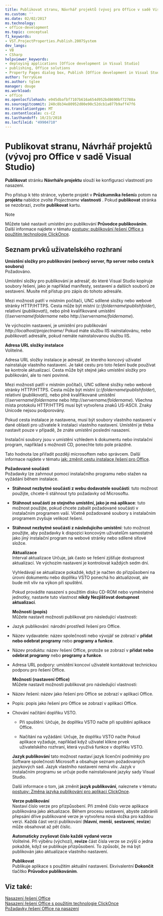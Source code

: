 ```yaml
---
title: Publikovat stranu, Návrhář projektů (vývoj pro Office v sadě Visual Studio)
ms.custom: ''
ms.date: 02/02/2017
ms.technology:
- office-development
ms.topic: conceptual
f1_keywords:
- VST.ProjectProperties.Publish.2007System
dev_langs:
- VB
- CSharp
helpviewer_keywords:
- deploying applications [Office development in Visual Studio]
- publishing, Office solutions
- Property Pages dialog box, Publish [Office development in Visual Studio]
author: TerryGLee
ms.author: tglee
manager: douge
ms.workload:
- office
ms.openlocfilehash: e945dbafbf7107b616a654d952bd8690bf72788a
ms.sourcegitcommit: 240c8b34e80952d00e90c52dcb1a077b9aff47f6
ms.translationtype: MT
ms.contentlocale: cs-CZ
ms.lasthandoff: 10/23/2018
ms.locfileid: "49904710"
---
```

# <a name="publish-page-project-designer-office-development-in-visual-studio"></a>Publikovat stranu, Návrhář projektů (vývoj pro Office v sadě Visual Studio)
  **Publikovat** stránku **Návrháře projektu** slouží ke konfiguraci vlastností pro nasazení.  
  
 Pro přístup k této stránce, vyberte projekt v **Průzkumníka řešení**a potom na **projektu** nabídce zvolte *Projectname* **vlastnosti** . Pokud **publikovat** stránka se nezobrazí, zvolte **publikovat** kartu.  
  
> [!NOTE]  
>  Můžete také nastavit umístění pro publikování **Průvodce publikováním**. Další informace najdete v tématu [postupy: publikování řešení Office s použitím technologie ClickOnce](http://msdn.microsoft.com/2b6c247e-bc04-4ce4-bb64-c4e79bb3d5b8).  
  
## <a name="uielement-list"></a>Seznam prvků uživatelského rozhraní  
 **Umístění složky pro publikování (webový server, ftp server nebo cesta k souboru)**  
 Požadováno.  
  
 Umístění složky pro publikování je adresář, do které Visual Studio kopíruje soubory řešení, jako je například manifesty, sestavení a dalších souborů ze sestavení. Musíte mít přístup pro zápis do tohoto adresáře.  
  
 Mezi možnosti patří v místním počítači, UNC sdílené složky nebo webové stránky HTTP/HTTPS. Cesta může být místní (*c:\foldername\publishfolder*), relativní (*publikovat\\*), nebo plně kvalifikované umístění (*\\\servername\foldername* nebo http://<em>servername/foldername</em>).  
  
 Ve výchozím nastavení, je umístění pro publikování *http://localhost/projectname/* Pokud máte službu IIS nainstalovánu, nebo *publikovat\\*  adresáře, pokud nemáte nainstalovanou službu IIS.  
  
 **Adresa URL složky instalace**  
 Volitelné.  
  
 Adresa URL složky instalace je adresář, ze kterého koncový uživatel nainstaluje vlastního nastavení. Je také cestu pro toto řešení bude používat ke kontrole aktualizací. Cesta může být stejné jako umístění složky pro publikování, ale to není povinné.  
  
 Mezi možnosti patří v místním počítači, UNC sdílené složky nebo webové stránky HTTP/HTTPS. Cesta může být místní (*c:\foldername\publishfolder*), relativní (*publikovat\\*), nebo plně kvalifikované umístění (*\\\servername\foldername* nebo http://<em>servername/foldername</em>). Všechna místa protokolu HTTP/HTTPS musí být vytvořena znaků US-ASCII. Znaky Unicode nejsou podporovány.  
  
 Pokud cesta instalace je nastavena, musí být soubory vlastního nastavení v dané oblasti pro uživatele k instalaci vlastního nastavení. Umístění je třeba nastavit pouze v případě, že znáte umístění poslední nasazení.  
  
 Instalační soubory jsou v umístění vzhledem k dokumentu nebo instalační program, například s možností CD, ponechte toto pole prázdné.  
  
 Tato hodnota lze přiřadit později microsoftem nebo správcem. Další informace najdete v tématu [jak: změnit cestu instalace řešení pro Office](http://msdn.microsoft.com/d0eaa07b-2d72-4902-899f-2f9fb165b8fd).  
  
 **Požadované součásti**  
 Požadavky lze zahrnout pomocí instalačního programu nebo stažen na vyžádání během instalace.  
  
- **Stáhnout nezbytné součásti z webu dodavatele součástí**: tuto možnost použijte, chcete-li stáhnout tyto požadavky od Microsoftu.  
  
- **Stáhnout součásti ze stejného umístění, jako je má aplikace**: tuto možnost použijte, pokud chcete zabalit požadované součásti v instalačním programem vaší. Včetně požadované soubory s instalačním programem zvyšuje velikost řešení.  
  
- **Stáhnout nezbytné součásti z následujícího umístění**: tuto možnost použijte, aby požadavky k dispozici koncovým uživatelům samostatně jako jiný instalační program na webové stránky nebo sdílené síťové složce.  
  
  **Aktualizace**  
  Interval aktualizace Určuje, jak často se řešení zjišťuje dostupnost aktualizací. Ve výchozím nastavení je kontrolovat každých sedm dní.  
  
  Vyhledávají se aktualizace pokaždé, když je načten do přizpůsobení na úrovni dokumentu nebo doplňku VSTO ponechá ho aktualizovat, ale bude mít vliv na výkon při spuštění.  
  
  Pokud provádíte nasazení s použitím disku CD-ROM nebo vyměnitelné jednotky, nastavte tuto vlastnost **nikdy Nezjišťovat dostupnost aktualizací**.  
  
  **Možnosti (popis)**  
  Můžete nastavit možnosti publikovat pro následující vlastnosti:  
  
- Jazyk publikování: národní prostředí řešení pro Office.  
  
- Název vydavatele: název společnosti nebo vývojář se zobrazí v **přidat nebo odebrat programy** nebo **programy a funkce**.  
  
- Název produktu: název řešení Office, protože se zobrazí v **přidat nebo odebrat programy** nebo **programy a funkce**.  
  
- Adresa URL podpory: umístění koncoví uživatelé kontaktovat technickou podporu pro řešení Office.  
  
  **Možnosti (nastavení Office)**  
  Můžete nastavit možnosti publikovat pro následující vlastnosti:  
  
- Název řešení: název jako řešení pro Office se zobrazí v aplikaci Office.  
  
- Popis: popis jako řešení pro Office se zobrazí v aplikaci Office.  
  
- Chování načítání doplňku VSTO.  
  
  -   Při spuštění: Určuje, že doplňku VSTO načte při spuštění aplikace Office.  
  
  -   Načítání na vyžádání: Určuje, že doplňku VSTO načte Pokud aplikace vyžaduje, například když uživatel klikne prvek uživatelského rozhraní, která využívá funkce v doplňku VSTO.  
  
  **Jazyk publikování** tato možnost nastaví jazyk licenční podmínky pro Software společnosti Microsoft a obsahuje seznam požadovaných jazykových sad. Jazyk vlastního nastavení nemá vliv. Jazyk v instalačním programu se určuje podle nainstalované jazyky sady Visual Studio.  
  
  Další informace o tom, jak změnit **jazyk publikování**, naleznete v tématu [postupy: Změna jazyka publikování pro aplikaci ClickOnce](/visualstudio/deployment/how-to-change-the-publish-language-for-a-clickonce-application).  
  
  **Verze publikování**  
  Nastaví číslo verze pro přizpůsobení. Při změně číslo verze aplikace publikována jako aktualizace. Během procesu sestavení, abyste zabránili přepsání dříve publikované verze je vytvořena nová složka pro každou verzi. Každá část verzi publikování (**hlavní**, **menší**, **sestavení**, **revize**) může obsahovat až pět číslic.  
  
  **Automaticky zvyšovat číslo každé vydané verze**  
  Volitelné. Při výběru (výchozí), **revize** část čísla verze se zvýší o jedna pokaždé, když se publikuje přizpůsobení. To způsobí, že má být publikován jako aktualizace vlastního nastavení.  
  
  **Publikovat**  
  Publikuje aplikace s použitím aktuální nastavení. Ekvivalentní **Dokončit** tlačítko **Průvodce publikováním**.  
  
## <a name="see-also"></a>Viz také:  
 [Nasazení řešení Office](../vsto/deploying-an-office-solution.md)   
 [Nasazení řešení Office s použitím technologie ClickOnce](../vsto/deploying-an-office-solution-by-using-clickonce.md)   
 [Požadavky řešení Office na nasazení](http://msdn.microsoft.com/9f672809-43a3-40a1-9057-397ce3b5126e)  
  
  